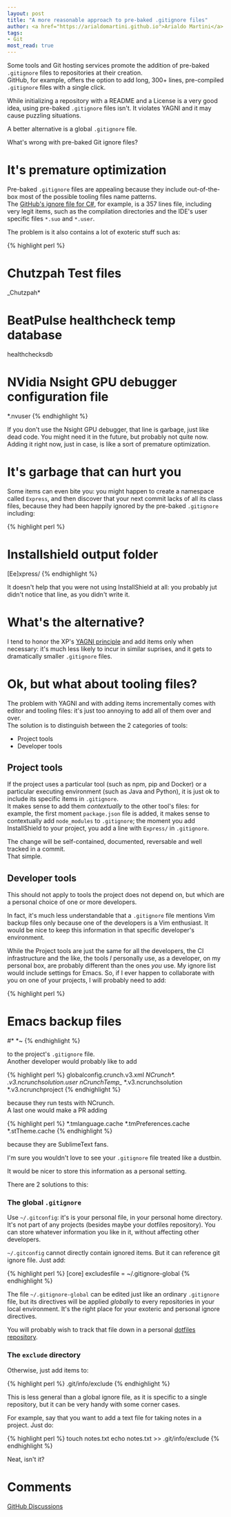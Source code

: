 ```yaml
---
layout: post
title: "A more reasonable approach to pre-baked .gitignore files"
author: <a href="https://arialdomartini.github.io">Arialdo Martini</a>
tags:
- Git
most_read: true
---
```

Some tools and Git hosting services promote the addition of pre-baked `.gitignore` files to repositories at their creation. <br/>
GitHub, for example, offers the option to add long, 300+ lines, pre-compiled `.gitignore` files with a single click.

While initializing a repository with a README and a License is a very good idea, using pre-baked `.gitignore` files isn't. It violates YAGNI and it may cause puzzling situations.

A better alternative is a global `.gitignore` file.

<!--more-->
What's wrong with pre-baked Git ignore files?

# It's premature optimization
Pre-baked `.gitignore` files are appealing because they include out-of-the-box most of the possible tooling files name patterns.<br/>
The [GitHub's ignore file for C#](https://github.com/github/gitignore/blob/master/VisualStudio.gitignore), for example, is a 357 lines file, including very legit items, such as the compilation directories and the IDE's user specific files `*.suo` and `*.user`.

The problem is it also contains a lot of exoteric stuff such as:

{% highlight perl %}
# Chutzpah Test files
_Chutzpah*

# BeatPulse healthcheck temp database
healthchecksdb

# NVidia Nsight GPU debugger configuration file
*.nvuser
{% endhighlight %}

If you don't use the Nsight GPU debugger, that line is garbage, just like dead code. You might need it in the future, but probably not quite now. Adding it right now, just in case, is like a sort of premature optimization.

# It's garbage that can hurt you
Some items can even bite you: you might happen to create a namespace called `Express`, and then discover that your next commit lacks of all its class files, because they had been happily ignored by  the pre-baked `.gitignore` including:

{% highlight perl %}
# Installshield output folder
[Ee]xpress/
{% endhighlight %}

It doesn't help that you were not using InstallShield at all: you probably jut didn't notice that line, as you didn't write it.

# What's the alternative?
I tend to honor the XP's [YAGNI principle](https://en.wikipedia.org/wiki/You_aren%27t_gonna_need_it) and add items only when necessary: it's much less likely to incur in similar suprises, and it gets to dramatically smaller `.gitignore` files.

# Ok, but what about tooling files?
The problem with YAGNI and with adding items incrementally comes with editor and tooling files: it's just too annoying to add all of them over and over.<br/>
The solution is to distinguish between the 2 categories of tools:

* Project tools
* Developer tools

## Project tools
If the project uses a particular tool (such as npm, pip and Docker) or a particular executing environment (such as Java and Python), it is just ok to include its specific items in `.gitignore`.<br/>
It makes sense to add them *contextually* to the other tool's files: for example, the first moment `package.json` file is added, it makes sense to contextually add `node_modules` to `.gitignore`; the moment you add InstallShield to your project, you add a line with `Express/` in `.gitignore`.

The change will be self-contained, documented, reversable and well tracked in a commit.<br/>
That simple.

## Developer tools
This should not apply to tools the project does not depend on, but which are a personal choice of one or more developers.

In fact, it's much less understandable that a `.gitignore` file mentions Vim backup files only because one of the developers is a Vim enthusiast. It would be nice to keep this information in that specific developer's environment.

While the Project tools are just the same for all the developers, the CI infrastructure and the like, the tools *I* personally use, as a developer, on my personal box, are probably different than the ones *you* use. My ignore list would include settings for Emacs. So, if I ever happen to collaborate with you on one of your projects, I will probably need to add:

{% highlight perl %}
# Emacs backup files
\#*
*~
{% endhighlight %}

to the project's `.gitignore` file.<br/>
Another developer would probably like to add

{% highlight perl %}
globalconfig.crunch.v3.xml
_NCrunch_*\*.*
*.v3.ncrunchsolution.user
nCrunchTemp_*
*.v3.ncrunchsolution
*.v3.ncrunchproject
{% endhighlight %}

because they run tests with NCrunch.<br/>
A last one would make a PR adding

{% highlight perl %}
*.tmlanguage.cache
*.tmPreferences.cache
*.stTheme.cache
{% endhighlight %}

because they are SublimeText fans.

I'm sure you wouldn't love to see your `.gitignore` file treated like a dustbin.

It would be nicer to store this information as a personal setting.

There are 2 solutions to this:

### The global `.gitignore`
Use `~/.gitconfig`: it's is your personal file, in your personal home directory. It's not part of any projects (besides maybe your dotfiles repository). You can store whatever information you like in it, without affecting other developers.

`~/.gitconfig` cannot directly contain ignored items. But it can reference git ignore file. Just add:

{% highlight perl %}
[core]
excludesfile = ~/.gitignore-global
{% endhighlight %}

The file `~/.gitignore-global` can be edited just like an ordinary `.gitignore` file, but its directives will be applied *globally* to every repositories in your local environment. It's the right place for your exoteric and personal ignore directives.

You will probably wish to track that file down in a personal [dotfiles repository](https://github.com/arialdomartini/dotfiles/blob/master/.gitignore-global).

### The `exclude` directory
Otherwise, just add items to:

{% highlight perl %}
.git/info/exclude
{% endhighlight %}

This is less general than a global ignore file, as it is specific to a single repository, but it can be very handy with some corner cases.

For example, say that you want to add a text file for taking notes in a project. Just do:

{% highlight perl %}
touch notes.txt
echo notes.txt >> .git/info/exclude
{% endhighlight %}

Neat, isn't it?

# Comments

[GitHub Discussions](https://github.com/arialdomartini/arialdomartini.github.io/discussions/19)
